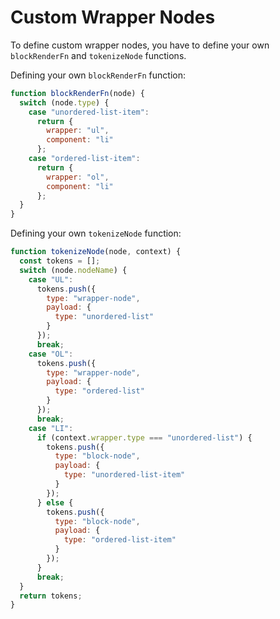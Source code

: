 # Custom Wrapper Nodes

To define custom wrapper nodes, you have to define your own `blockRenderFn` and `tokenizeNode` functions.

Defining your own `blockRenderFn` function:

```jsx
function blockRenderFn(node) {
  switch (node.type) {
    case "unordered-list-item":
      return {
        wrapper: "ul",
        component: "li"
      };
    case "ordered-list-item":
      return {
        wrapper: "ol",
        component: "li"
      };
  }
}
```

Defining your own `tokenizeNode` function:

```jsx
function tokenizeNode(node, context) {
  const tokens = [];
  switch (node.nodeName) {
    case "UL":
      tokens.push({
        type: "wrapper-node",
        payload: {
          type: "unordered-list"
        }
      });
      break;
    case "OL":
      tokens.push({
        type: "wrapper-node",
        payload: {
          type: "ordered-list"
        }
      });
      break;
    case "LI":
      if (context.wrapper.type === "unordered-list") {
        tokens.push({
          type: "block-node",
          payload: {
            type: "unordered-list-item"
          }
        });
      } else {
        tokens.push({
          type: "block-node",
          payload: {
            type: "ordered-list-item"
          }
        });
      }
      break;
  }
  return tokens;
}
```
